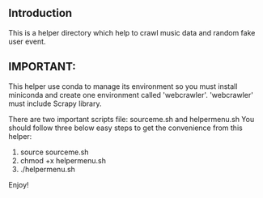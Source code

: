 ## Introduction 
This is a helper directory which help to crawl music data and random fake user event.

## IMPORTANT:
This helper use conda to manage its environment so you must install miniconda
and create one environment called 'webcrawler'. 'webcrawler' must include Scrapy
library.

There are two important scripts file: sourceme.sh and helpermenu.sh
You should follow three below easy steps to get the convenience from this helper:

1. source sourceme.sh
2. chmod +x helpermenu.sh
3. ./helpermenu.sh

Enjoy!
